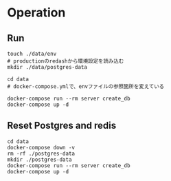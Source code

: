 # Operation

## Run

```shell
touch ./data/env
# productionのredashから環境設定を読み込む
mkdir ./data/postgres-data

cd data
# docker-compose.ymlで、envファイルの参照箇所を変えている

docker-compose run --rm server create_db
docker-compose up -d
```
## Reset Postgres and redis

```
cd data
docker-compose down -v
rm -rf ./postgres-data
mkdir ./postgres-data
docker-compose run --rm server create_db
docker-compose up -d
```

